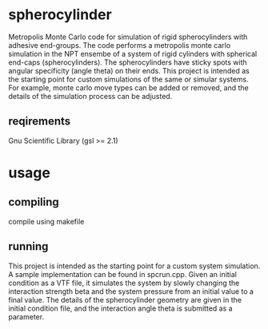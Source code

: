 # spherocylinder
Metropolis Monte Carlo code for simulation of rigid spherocylinders with adhesive end-groups.
The code performs a metropolis monte carlo simulation in the NPT ensembe of a system of rigid cylinders with spherical end-caps (spherocylinders). The spherocylinders have sticky spots with angular specificity (angle theta) on their ends.
This project is intended as the starting point for custom simulations of the same or simular systems. For example, monte carlo move types can be added or removed, and the details of the simulation process can be adjusted.

## reqirements
Gnu Scientific Library (gsl >= 2.1)

# usage
## compiling
compile using makefile

## running
This project is intended as the starting point for a custom system simulation. A sample implementation can be found in spcrun.cpp. Given an initial condition as a VTF file, it simulates the system by slowly changing the interaction strength beta and the system pressure from an initial value to a final value. The details of the spherocylinder geometry are given in the initial condition file, and the interaction angle theta is submitted as a parameter.
